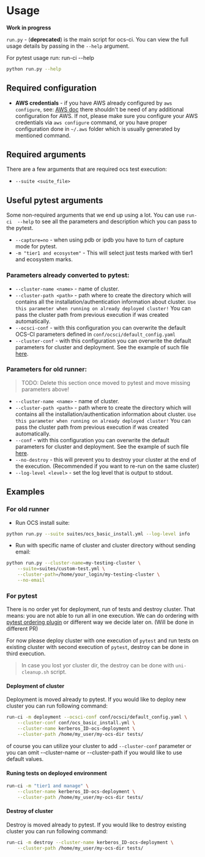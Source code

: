 # Usage

**Work in progress**


`run.py` - (**deprecated**) is the main script for ocs-ci. You can view the
full usage details by passing in the `--help` argument.

For pytest usage run: run-ci --help

```bash
python run.py --help
```

## Required configuration

* **AWS credentials** - if you have AWS already configured by `aws configure`,
    see:
    [AWS doc](https://docs.aws.amazon.com/cli/latest/userguide/cli-chap-configure.html)
    there shouldn't be need of any additional configuration for AWS. If not,
    please make sure you configure your AWS credentials via `aws configure`
    command, or you have proper configuration done in `~/.aws` folder which is
    usually generated by mentioned command.

## Required arguments

There are a few arguments that are required ocs test execution:

* `--suite <suite_file>`

## Useful pytest arguments

Some non-required arguments that we end up using a lot. You can use
`run-ci  --help` to see all the parameters and description which you can pass
to the pytest.

* `--capture=no` - when using pdb or ipdb you have to turn of capture mode
    for pytest.
* `-m "tier1 and ecosystem"` - This will select just tests marked with
    tier1 and ecosystem marks.


### Parameters already converted to pytest:

* `--cluster-name <name>` - name of cluster.
* `--cluster-path <path>` - path where to create the directory which will
    contains all the installation/authentication information about cluster.
    `Use this parameter when running on already deployed cluster!` You can
    pass the cluster path from previous execution if was created automatically.
* `--ocsci-conf` - with this configuration you can overwrite the default
    OCS-CI parameters defined in `conf/ocsci/default_config.yaml`
* `--cluster-conf` - with this configuration you can overwrite the default
    parameters for cluster and deployment. See the example of such file
    [here](../conf/ocs_basic_install.yml).

### Parameters for old runner:

>TODO: Delete this section once moved to pytest and move missing parameters above!

* `--cluster-name <name>` - name of cluster.
* `--cluster-path <path>` - path where to create the directory which will
    contains all the installation/authentication information about cluster.
    `Use this parameter when running on already deployed cluster!` You can
    pass the cluster path from previous execution if was created automatically.
* `--conf` - with this configuration you can overwrite the default
    parameters for cluster and deployment. See the example of such file
    [here](../conf/ocs_basic_install.yml).
* `--no-destroy` - this will prevent you to destroy your cluster at the end of
    the execution. (Recommended if you want to re-run on the same cluster)
* `--log-level <level>` - set the log level that is output to stdout.

## Examples

### For old runner

* Run OCS install suite:

```bash
python run.py --suite suites/ocs_basic_install.yml --log-level info
```

* Run with specific name of cluster and cluster directory without sending email:

```bash
python run.py --cluster-name=my-testing-cluster \
    --suite=suites/custom-test.yml \
    --cluster-path=/home/your_login/my-testing-cluster \
    --no-email
```

### For pytest


There is no order yet for deployment, run of tests and destroy cluster.
That means: you are not able to run all in one execution.
We can do ordering with
[pytest ordering plugin](https://pytest-ordering.readthedocs.io/en/develop/)
or different way we decide later on. (Will be done in different PR)

For now please deploy cluster with one execution of `pytest` and run tests
on existing cluster with second execution of `pytest`, destroy can be done
in third execution.

> In case you lost yor cluster dir, the destroy can be done with
> `uni-cleanup.sh` script.



#### Deployment of cluster

Deployment is moved already to pytest. If you would like to deploy new cluster
you can run following command:
```bash
run-ci -m deployment --ocsci-conf conf/ocsci/default_config.yaml \
    --cluster-conf conf/ocs_basic_install.yml \
    --cluster-name kerberos_ID-ocs-deployment \
    --cluster-path /home/my_user/my-ocs-dir tests/
 ```
of course you can utilize your cluster to add `--cluster-conf` parameter or
you can omit --cluster-name or --cluster-path if you would like to use default
values.

#### Runing tests on deployed environment

```bash
run-ci -m "tier1 and manage" \
    --cluster-name kerberos_ID-ocs-deployment \
    --cluster-path /home/my_user/my-ocs-dir tests/
 ```

#### Destroy of cluster

Destroy is moved already to pytest. If you would like to destroy existing
cluster you can run following command:
```bash
run-ci -m destroy --cluster-name kerberos_ID-ocs-deployment \
    --cluster-path /home/my_user/my-ocs-dir tests/
```
